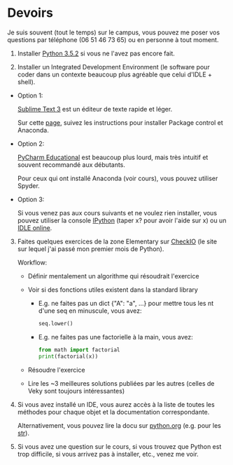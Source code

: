 # Devoirs

Je suis souvent (tout le temps) sur le campus, vous pouvez me poser vos questions par téléphone (06 51 46 73 65) ou en personne à tout moment.

1. Installer [Python 3.5.2](https://www.python.org/downloads/) si vous ne l'avez pas encore fait.

2. Installer un Integrated Development Environment (le software pour coder dans un contexte beaucoup plus agréable que celui d'IDLE + shell).

  - Option 1:
  
    [Sublime Text 3](https://www.sublimetext.com/3) est un éditeur de texte rapide et léger.
    
    Sur cette [page](https://realpython.com/blog/python/setting-up-sublime-text-3-for-full-stack-python-development/), suivez les instructions pour installer Package control et Anaconda.

  - Option 2:
  
    [PyCharm Educational](https://www.jetbrains.com/pycharm-edu/download/#section=windows-version) est beaucoup plus lourd, mais très intuitif et souvent recommandé aux débutants.
    
    Pour ceux qui ont installé Anaconda (voir cours), vous pouvez utiliser Spyder.
    
  - Option 3:
  
    Si vous venez pas aux cours suivants et ne voulez rien installer, vous pouvez utiliser la console [IPython](https://www.tutorialspoint.com/ipython_terminal_online.php) (taper x? pour avoir l'aide sur x) ou un [IDLE online](https://pythonroom.com/).

3. Faites quelques exercices de la zone Elementary sur [CheckIO](https://py.checkio.org/) (le site sur lequel j'ai passé mon premier mois de Python).
   
   Workflow:
    - Définir mentalement un algorithme qui résoudrait l'exercice
    - Voir si des fonctions utiles existent dans la standard library
      - E.g. ne faites pas un dict {"A": "a", ...} pour mettre tous les nt d'une seq en minuscule, vous avez:
          
          ```python
          seq.lower()
          ```
          
      - E.g. ne faites pas une factorielle à la main, vous avez:
          
          ```python
          from math import factorial
          print(factorial(x))
          ```
          
    - Résoudre l'exercice
    - Lire les ~3 meilleures solutions publiées par les autres (celles de Veky sont toujours intéressantes)
    

4. Si vous avez installé un IDE, vous aurez accès à la liste de toutes les méthodes pour chaque objet et la documentation correspondante.

   Alternativement, vous pouvez lire la docu sur [python.org](https://docs.python.org/3/library/index.html) (e.g. pour les [str](https://docs.python.org/3/library/stdtypes.html#str.replace)).

5. Si vous avez une question sur le cours, si vous trouvez que Python est trop difficile, si vous arrivez pas à installer, etc., venez me voir.
